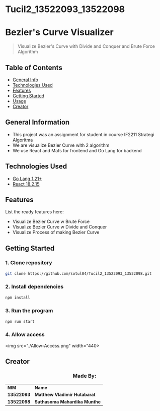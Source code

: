 # Tucil2_13522093_13522098
# Bezier's Curve Visualizer 
> Visualize Bezier's Curve with Divide and Conquer and Brute Force Algorithm

## Table of Contents
* [General Info](#general-information)
* [Technologies Used](#technologies-used)
* [Features](#features)
* [Getting Started](#getting-started)
* [Usage](#usage)
* [Creator](#creator)
<!-- * [License](#license) -->

## General Information
- This project was an assignment for student in course IF2211 Strategi Algoritma
- We are visualize Bezier Curve with 2 algorithm
- We use React and Mafs for frontend and Go Lang for backend

## Technologies Used
- [Go Lang 1.21+](https://go.dev/doc/)
- [React 18.2.15](https://react.dev/learn/installation)

## Features
List the ready features here:
- Visualize Bezier Curve w Brute Force
- Visualize Bezier Curve w Divide and Conquer
- Visualize Process of making Bezier Curve

## Getting Started
### 1. Clone repository
```bash
git clone https://github.com/sotul04/Tucil2_13522093_13522098.git
```
### 2. Install dependencies
```bash
npm install
```
### 3. Run the program
```bash
npm run start
```
### 4. Allow access
<img src="./Allow-Access.png" width="440>

## Creator
<div align="center" id="contributor">
  <strong>
    <h3>Made By:</h3>
    <table align="center">
      <tr>
        <td>NIM</td>
        <td>Name</td>
      </tr>
      <tr>
        <td>13522093</td>
        <td>Matthew Vladimir Hutabarat</td>
      </tr>
      <tr>
        <td>13522098</td>
        <td>Suthasoma Mahardika Munthe</td>
      </tr>
    </table>
  </strong>
  <br>
</div>
